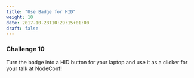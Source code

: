 ```yaml
---
title: "Use Badge for HID"
weight: 10
date: 2017-10-28T10:29:15+01:00
draft: false
---
```

### Challenge 10

Turn the badge into a HID button for your laptop and use it as a clicker for your talk at NodeConf!

